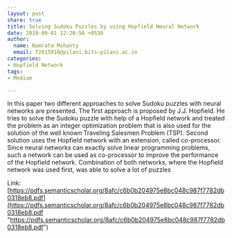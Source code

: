 ```yaml
---
layout: post
share: true
title: Solving Sudoku Puzzles by using Hopfield Neural Network
date: 2018-09-01 12:20:56 +0530
author:
  name: Namrata Mohanty
  email: f2015010@pilani.bits-pilani.ac.in
categories:
- Hopfield Network
tags:
- Medium

---
```

 In this paper two different approaches to solve Sudoku puzzles with neural networks are presented. The first approach is proposed by J.J. Hopfield. He tries to solve the Sudoku puzzle with help of a Hopfield network and treated the problem as an integer optimization problem that is also used for the solution of the well known Traveling Salesmen Problem (TSP). Second solution uses the Hopfield network with an extension, called co-processor. Since neural networks can exactly solve linear programming problems, such a network can be used as co-processor to improve the performance of the Hopfield network. Combination of both networks, where the Hopfield network was used first, was able to solve a lot of puzzles  

Link:[https://pdfs.semanticscholar.org/8afc/c6b0b204975e8bc048c987f7782db0318eb8.pdf](https://pdfs.semanticscholar.org/8afc/c6b0b204975e8bc048c987f7782db0318eb8.pdf "https://pdfs.semanticscholar.org/8afc/c6b0b204975e8bc048c987f7782db0318eb8.pdf")